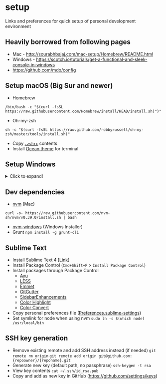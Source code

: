 # setup
Links and preferences for quick setup of personal development environment

## Heavily borrowed from following pages
- Mac - http://sourabhbajaj.com/mac-setup/Homebrew/README.html
- Windows - https://scotch.io/tutorials/get-a-functional-and-sleek-console-in-windows
- https://github.com/mdo/config

## Setup macOS (Big Sur and newer)
- Homebrew
```
/bin/bash -c "$(curl -fsSL https://raw.githubusercontent.com/Homebrew/install/HEAD/install.sh)")"
```
- Oh-my-zsh
```
sh -c "$(curl -fsSL https://raw.github.com/robbyrussell/oh-my-zsh/master/tools/install.sh)"
```
- Copy [`.zshrc`](.zshrc) contents
- Install [Ocean theme](https://github.com/mdo/ocean-terminal) for terminal


## Setup Windows
<details>
  <summary>Click to expand!</summary>
  
- Install [Git](https://git-scm.com/download/win)
- Install [ConEmu](https://conemu.github.io/)
- Choose `{Bash::Git bash}` as startup task on inital launch config
- Open Settings and Import [`ConEmu.xml`](ConEmu.xml)
- Copy [`.bash_profile`](.bash_profile) to User home directory (`%HOMEPATH`)
- If needed, add a line in bash profile to fast navigate to default dev directory `cd f:/dev`
- Reload bash profile `source ~/.bash_profile`
  
</details>


## Dev dependencies
- [nvm](https://github.com/creationix/nvm) (Mac)
```
curl -o- https://raw.githubusercontent.com/nvm-sh/nvm/v0.39.0/install.sh | bash
```
- [nvm-windows](https://github.com/coreybutler/nvm-windows) (Windows Installer)
- Grunt `npm install -g grunt-cli`


## Sublime Text
- Install Sublime Text 4 [[Link](http://www.sublimetext.com)]
- Install Package Control (`Cmd+Shift+P` > `Install Package Control`)
- Install packages through Package Control
  - [Ayu](https://github.com/dempfi/ayu)
  - [LESS](https://github.com/danro/LESS-sublime/)
  - [Emmet](https://github.com/sergeche/emmet-sublime/)
  - [GitGutter](https://github.com/jisaacks/GitGutter)
  - [SidebarEnhancements](https://github.com/titoBouzout/SideBarEnhancements)
  - [Color Highlight](https://github.com/Kronuz/ColorHighlight)
  - [Color Convert](https://github.com/zhouyuexie/ColorConvert)
- Copy personal preferences file ([Preferences.sublime-settings](/Preferences.sublime-settings))
- Set symlink for node when using nvm `sudo ln -s $(which node) /usr/local/bin`

## SSH key generation
- Remove existing remote and add SSH address instead (if needed)
  `git remote rm origin` `git remote add origin git@github.com:{repoowner}/{reponame}.git` 
- Generate new key (default path, no passphrase)
  `ssh-keygen -t rsa`
- View key contents
  `cat ~/.ssh/id_rsa.pub`
- Copy and add as new key in GitHub (https://github.com/settings/keys)
